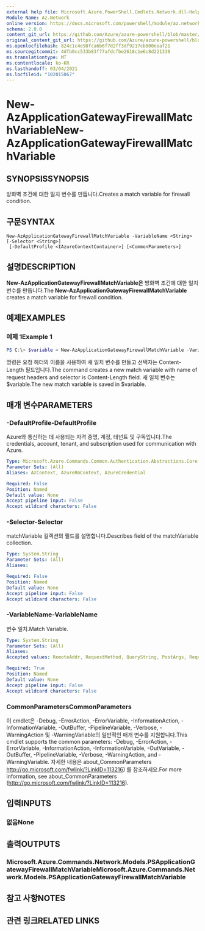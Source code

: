 ```yaml
---
external help file: Microsoft.Azure.PowerShell.Cmdlets.Network.dll-Help.xml
Module Name: Az.Network
online version: https://docs.microsoft.com/powershell/module/az.network/new-azapplicationgatewayfirewallmatchvariable
schema: 2.0.0
content_git_url: https://github.com/Azure/azure-powershell/blob/master/src/Network/Network/help/New-AzApplicationGatewayFirewallMatchVariable.md
original_content_git_url: https://github.com/Azure/azure-powershell/blob/master/src/Network/Network/help/New-AzApplicationGatewayFirewallMatchVariable.md
ms.openlocfilehash: 824c1c4e98fca6b6f7d2ff3df9217cb000eeaf21
ms.sourcegitcommit: 4dfb0cc533b83f77afdcfbe2618c1e6c8d221330
ms.translationtype: MT
ms.contentlocale: ko-KR
ms.lasthandoff: 03/04/2021
ms.locfileid: "102015067"
---
```

# <span data-ttu-id="8e6dd-101">New-AzApplicationGatewayFirewallMatchVariable</span><span class="sxs-lookup"><span data-stu-id="8e6dd-101">New-AzApplicationGatewayFirewallMatchVariable</span></span>

## <span data-ttu-id="8e6dd-102">SYNOPSIS</span><span class="sxs-lookup"><span data-stu-id="8e6dd-102">SYNOPSIS</span></span>
<span data-ttu-id="8e6dd-103">방화벽 조건에 대한 일치 변수를 만듭니다.</span><span class="sxs-lookup"><span data-stu-id="8e6dd-103">Creates a match variable for firewall condition.</span></span>

## <span data-ttu-id="8e6dd-104">구문</span><span class="sxs-lookup"><span data-stu-id="8e6dd-104">SYNTAX</span></span>

```
New-AzApplicationGatewayFirewallMatchVariable -VariableName <String> [-Selector <String>]
 [-DefaultProfile <IAzureContextContainer>] [<CommonParameters>]
```

## <span data-ttu-id="8e6dd-105">설명</span><span class="sxs-lookup"><span data-stu-id="8e6dd-105">DESCRIPTION</span></span>
<span data-ttu-id="8e6dd-106">**New-AzApplicationGatewayFirewallMatchVariable은** 방화벽 조건에 대한 일치 변수를 만듭니다.</span><span class="sxs-lookup"><span data-stu-id="8e6dd-106">The **New-AzApplicationGatewayFirewallMatchVariable** creates a match variable for firewall condition.</span></span>

## <span data-ttu-id="8e6dd-107">예제</span><span class="sxs-lookup"><span data-stu-id="8e6dd-107">EXAMPLES</span></span>

### <span data-ttu-id="8e6dd-108">예제 1</span><span class="sxs-lookup"><span data-stu-id="8e6dd-108">Example 1</span></span>
```powershell
PS C:\> $variable = New-AzApplicationGatewayFirewallMatchVariable -VariableName RequestHeaders -Selector Content-Length
```

<span data-ttu-id="8e6dd-109">명령은 요청 헤더의 이름을 사용하여 새 일치 변수를 만들고 선택자는 Content-Length 필드입니다.</span><span class="sxs-lookup"><span data-stu-id="8e6dd-109">The command creates a new match variable with name of request headers and selector is Content-Length field.</span></span> <span data-ttu-id="8e6dd-110">새 일치 변수는 $variable.</span><span class="sxs-lookup"><span data-stu-id="8e6dd-110">The new match variable is saved in $variable.</span></span>

## <span data-ttu-id="8e6dd-111">매개 변수</span><span class="sxs-lookup"><span data-stu-id="8e6dd-111">PARAMETERS</span></span>

### <span data-ttu-id="8e6dd-112">-DefaultProfile</span><span class="sxs-lookup"><span data-stu-id="8e6dd-112">-DefaultProfile</span></span>
<span data-ttu-id="8e6dd-113">Azure와 통신하는 데 사용되는 자격 증명, 계정, 테넌트 및 구독입니다.</span><span class="sxs-lookup"><span data-stu-id="8e6dd-113">The credentials, account, tenant, and subscription used for communication with Azure.</span></span>

```yaml
Type: Microsoft.Azure.Commands.Common.Authentication.Abstractions.Core.IAzureContextContainer
Parameter Sets: (All)
Aliases: AzContext, AzureRmContext, AzureCredential

Required: False
Position: Named
Default value: None
Accept pipeline input: False
Accept wildcard characters: False
```

### <span data-ttu-id="8e6dd-114">-Selector</span><span class="sxs-lookup"><span data-stu-id="8e6dd-114">-Selector</span></span>
<span data-ttu-id="8e6dd-115">matchVariable 컬렉션의 필드를 설명합니다.</span><span class="sxs-lookup"><span data-stu-id="8e6dd-115">Describes field of the matchVariable collection.</span></span>

```yaml
Type: System.String
Parameter Sets: (All)
Aliases:

Required: False
Position: Named
Default value: None
Accept pipeline input: False
Accept wildcard characters: False
```

### <span data-ttu-id="8e6dd-116">-VariableName</span><span class="sxs-lookup"><span data-stu-id="8e6dd-116">-VariableName</span></span>
<span data-ttu-id="8e6dd-117">변수 일치.</span><span class="sxs-lookup"><span data-stu-id="8e6dd-117">Match Variable.</span></span>

```yaml
Type: System.String
Parameter Sets: (All)
Aliases:
Accepted values: RemoteAddr, RequestMethod, QueryString, PostArgs, RequestUri, RequestHeaders, RequestBody, RequestCookies

Required: True
Position: Named
Default value: None
Accept pipeline input: False
Accept wildcard characters: False
```

### <span data-ttu-id="8e6dd-118">CommonParameters</span><span class="sxs-lookup"><span data-stu-id="8e6dd-118">CommonParameters</span></span>
<span data-ttu-id="8e6dd-119">이 cmdlet은 -Debug, -ErrorAction, -ErrorVariable, -InformationAction, -InformationVariable, -OutBuffer, -PipelineVariable, -Verbose, -WarningAction 및 -WarningVariable의 일반적인 매개 변수를 지원합니다.</span><span class="sxs-lookup"><span data-stu-id="8e6dd-119">This cmdlet supports the common parameters: -Debug, -ErrorAction, -ErrorVariable, -InformationAction, -InformationVariable, -OutVariable, -OutBuffer, -PipelineVariable, -Verbose, -WarningAction, and -WarningVariable.</span></span> <span data-ttu-id="8e6dd-120">자세한 내용은 about_CommonParameters http://go.microsoft.com/fwlink/?LinkID=113216) 를 참조하세요.</span><span class="sxs-lookup"><span data-stu-id="8e6dd-120">For more information, see about_CommonParameters (http://go.microsoft.com/fwlink/?LinkID=113216).</span></span>

## <span data-ttu-id="8e6dd-121">입력</span><span class="sxs-lookup"><span data-stu-id="8e6dd-121">INPUTS</span></span>

### <span data-ttu-id="8e6dd-122">없음</span><span class="sxs-lookup"><span data-stu-id="8e6dd-122">None</span></span>

## <span data-ttu-id="8e6dd-123">출력</span><span class="sxs-lookup"><span data-stu-id="8e6dd-123">OUTPUTS</span></span>

### <span data-ttu-id="8e6dd-124">Microsoft.Azure.Commands.Network.Models.PSApplicationGatewayFirewallMatchVariable</span><span class="sxs-lookup"><span data-stu-id="8e6dd-124">Microsoft.Azure.Commands.Network.Models.PSApplicationGatewayFirewallMatchVariable</span></span>

## <span data-ttu-id="8e6dd-125">참고 사항</span><span class="sxs-lookup"><span data-stu-id="8e6dd-125">NOTES</span></span>

## <span data-ttu-id="8e6dd-126">관련 링크</span><span class="sxs-lookup"><span data-stu-id="8e6dd-126">RELATED LINKS</span></span>
